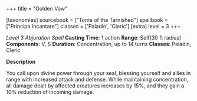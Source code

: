 +++
title = "Golden Vow"

[taxonomies]
sourcebook = ["Tome of the Tarnished"]
spellbook = ["Principa Incantare"]
classes = ['Paladin', 'Cleric']
[extra]
level = 3
+++

*Level 3 Abjuration Spell*
**Casting Time**: 1 action
**Range**: Self(30 ft radius)
**Components**: V, S
**Duration**: Concentration, up to 14 turns
**Classes**: Paladin, Cleric

**Description**


You call upon divine power through your seal, blessing yourself and allies in range with increased attack and defense. While maintaining concentration, all damage dealt by affected creatures increases by 15%, and they gain a 10% reduction of incoming damage.
